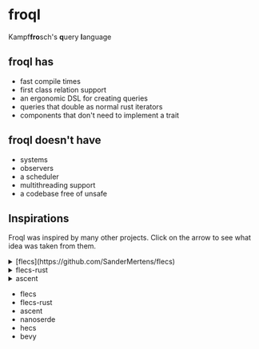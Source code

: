 # froql

Kampf**fro**sch's **q**uery **l**anguage

## froql has
- fast compile times
- first class relation support
- an ergonomic DSL for creating queries
- queries that double as normal rust iterators
- components that don't need to implement a trait

## froql doesn't have
- systems
- observers
- a scheduler
- multithreading support
- a codebase free of unsafe


## Inspirations

Froql was inspired by many other projects. 
Click on the arrow to see what idea was taken from them.

<details>
  <summary>[flecs](https://github.com/SanderMertens/flecs)</summary>
  The backing archetypical ECS of froql and it's query language were inspired by flecs.
  It's creator wrote about ECS design and also gave me direct advice ❤️
  
  I recommend reading https://medium.com/@ajmmertens/building-an-ecs-storage-in-pictures-642b8bfd6e04
  if you are curious.
</details>
<details>
  <summary>flecs-rust</summary>
  The idea for EntityViews.
</details>
<details>
  <summary>ascent</summary>
  Transpiling a query language to Rust.
</details>

- flecs
- flecs-rust
- ascent
- nanoserde
- hecs
- bevy
